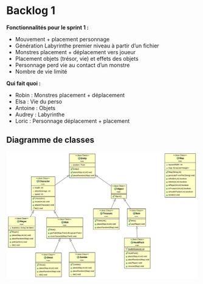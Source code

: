 # Backlog 1

**Fonctionnalités pour le sprint 1 :**

- Mouvement + placement personnage
- Génération Labyrinthe premier niveau à partir d’un fichier
- Monstres placement + déplacement vers joueur
- Placement objets (trésor, vie) et effets des objets
- Personnage perd vie au contact d’un monstre
- Nombre de vie limité

**Qui fait quoi :**

- Robin : Monstres placement + déplacement
- Elsa : Vie du perso
- Antoine : Objets
- Audrey : Labyrinthe
- Loric : Personnage déplacement + placement

## Diagramme de classes

![Diagramme de classes](images/ClassDiagramSprint1.png)